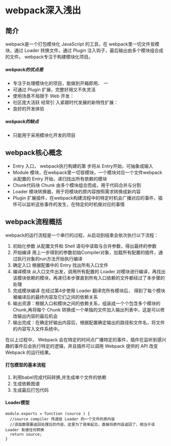 # webpack深入浅出

## 简介
webpack是一个打包模块化 JavaScript 的工具，在 webpack里一切文件皆模块，通过 Loader 转换文件，通过 Plugin 注入钩子，最后输出由多个模块组合成的文件。 webpack专注于构建模块化项目。
##### webpack的优点是
+ 专注于处理模块化的项目，能做到开箱即用、 一
+ 可通过 Plugin 扩展，完整好用又不失灵活
+ 使用场景不局限于 Web 开发：
+ 社区庞大活跃 经常引 入紧跟时代发展的新特性扩展：
+  良好的开发体验
##### webpack的缺点
+ 只能用于采用模块化开发的项目
## webpack核心概念
+ Entry 入口， webpack执行构建的第 步将从 Entry开始，可抽象成输入
+ Module 模块，在webpack里一切皆模块，一个模块对应一个文件webpack从配置的 Entry 开始，递归找出所有依赖的模块
+ Chunk代码块 Chunk 由多个模块组合而成，用于代码合并与分割
+ Loader 模块转换器，用于将模块的原内容按照需求转换成新内容
+ Plugin 扩展插件，在webpack构建流程中的特定时机会广播对应的事件，插件可以监听这些事件的发生，在特定的时机做对应的事情
## webpack流程概括
  webpack的运行流程是一个串行的过程，从启动到结束会依次执行以下流程：
1. 初始化参数 从配置文件和 Shell 语句中读取与合并参数，得出最终的参数
2. 开始编译 用上一步得到的参数初始Compiler对象，加载所有配置的插件，通
过执行对象的run方法开始执行编译
3. 确定入口 根据配置中的 Entry 找出所有入口文件
4. 编译模块 从入口文件出发，调用所有配置的 Loader 对模块进行编译，再找出该模块依赖的模块，再递归本步骤直到所有入口依赖的文件都经过了本步骤的处理
5. 完成模块编译 在经过第4步使用 Loader 翻译完所有模块后， 得到了每个模块被编译后的最终内容及它们之间的依赖关系
6. 输出资源：根据入口和模块之间的依赖关系，组装成一个个包含多个模块的 Chunk,再将每个 Chunk 转换成一个单独的文件加入输出列表中，这是可以修改输出内容的最后机会
7. 输出完成：在确定好输出内容后，根据配置确定输出的路径和文件名，将文件的内容写入文件系统中。

在以上过程中， Webpack 会在特定的时间点广播特定的事件，插件在监听到感兴趣的事件后会执行特定的逻辑，井且插件可以调用 Webpack 提供的 API 改变 Webpack 的运行结果。

#### 打包模型的基本流程
1. 利用babel完成代码转换,并生成单个文件的依赖
2. 生成依赖图谱
3. 生成最后打包代码

#### Loader模型

    module.exports = function (source ) { 
      //source compiler 传递给 Loader 的一个文件的原内容
      //该函数需要返回处理后的内容，这里为了简单起见，直接将原内容返回了，相当于该Loader 有做任何转换
      return source; 
    }
